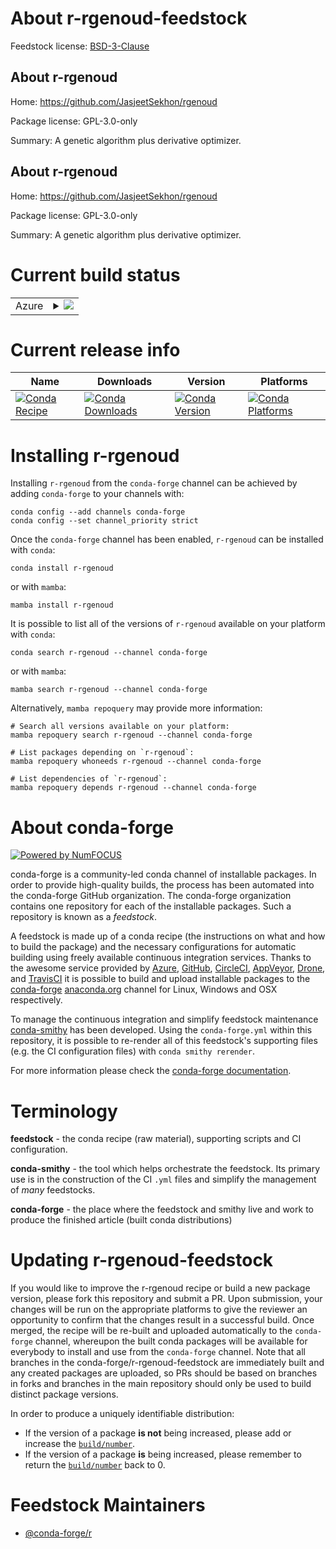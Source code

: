 About r-rgenoud-feedstock
=========================

Feedstock license: [BSD-3-Clause](https://github.com/conda-forge/r-rgenoud-feedstock/blob/main/LICENSE.txt)


About r-rgenoud
---------------

Home: https://github.com/JasjeetSekhon/rgenoud

Package license: GPL-3.0-only

Summary: A genetic algorithm plus derivative optimizer.

About r-rgenoud
---------------

Home: https://github.com/JasjeetSekhon/rgenoud

Package license: GPL-3.0-only

Summary: A genetic algorithm plus derivative optimizer.

Current build status
====================


<table>
    
  <tr>
    <td>Azure</td>
    <td>
      <details>
        <summary>
          <a href="https://dev.azure.com/conda-forge/feedstock-builds/_build/latest?definitionId=19339&branchName=main">
            <img src="https://dev.azure.com/conda-forge/feedstock-builds/_apis/build/status/r-rgenoud-feedstock?branchName=main">
          </a>
        </summary>
        <table>
          <thead><tr><th>Variant</th><th>Status</th></tr></thead>
          <tbody><tr>
              <td>linux_64_r_base4.2</td>
              <td>
                <a href="https://dev.azure.com/conda-forge/feedstock-builds/_build/latest?definitionId=19339&branchName=main">
                  <img src="https://dev.azure.com/conda-forge/feedstock-builds/_apis/build/status/r-rgenoud-feedstock?branchName=main&jobName=linux&configuration=linux%20linux_64_r_base4.2" alt="variant">
                </a>
              </td>
            </tr><tr>
              <td>linux_64_r_base4.3</td>
              <td>
                <a href="https://dev.azure.com/conda-forge/feedstock-builds/_build/latest?definitionId=19339&branchName=main">
                  <img src="https://dev.azure.com/conda-forge/feedstock-builds/_apis/build/status/r-rgenoud-feedstock?branchName=main&jobName=linux&configuration=linux%20linux_64_r_base4.3" alt="variant">
                </a>
              </td>
            </tr><tr>
              <td>osx_64_r_base4.2</td>
              <td>
                <a href="https://dev.azure.com/conda-forge/feedstock-builds/_build/latest?definitionId=19339&branchName=main">
                  <img src="https://dev.azure.com/conda-forge/feedstock-builds/_apis/build/status/r-rgenoud-feedstock?branchName=main&jobName=osx&configuration=osx%20osx_64_r_base4.2" alt="variant">
                </a>
              </td>
            </tr><tr>
              <td>osx_64_r_base4.3</td>
              <td>
                <a href="https://dev.azure.com/conda-forge/feedstock-builds/_build/latest?definitionId=19339&branchName=main">
                  <img src="https://dev.azure.com/conda-forge/feedstock-builds/_apis/build/status/r-rgenoud-feedstock?branchName=main&jobName=osx&configuration=osx%20osx_64_r_base4.3" alt="variant">
                </a>
              </td>
            </tr><tr>
              <td>win_64</td>
              <td>
                <a href="https://dev.azure.com/conda-forge/feedstock-builds/_build/latest?definitionId=19339&branchName=main">
                  <img src="https://dev.azure.com/conda-forge/feedstock-builds/_apis/build/status/r-rgenoud-feedstock?branchName=main&jobName=win&configuration=win%20win_64_" alt="variant">
                </a>
              </td>
            </tr>
          </tbody>
        </table>
      </details>
    </td>
  </tr>
</table>

Current release info
====================

| Name | Downloads | Version | Platforms |
| --- | --- | --- | --- |
| [![Conda Recipe](https://img.shields.io/badge/recipe-r--rgenoud-green.svg)](https://anaconda.org/conda-forge/r-rgenoud) | [![Conda Downloads](https://img.shields.io/conda/dn/conda-forge/r-rgenoud.svg)](https://anaconda.org/conda-forge/r-rgenoud) | [![Conda Version](https://img.shields.io/conda/vn/conda-forge/r-rgenoud.svg)](https://anaconda.org/conda-forge/r-rgenoud) | [![Conda Platforms](https://img.shields.io/conda/pn/conda-forge/r-rgenoud.svg)](https://anaconda.org/conda-forge/r-rgenoud) |

Installing r-rgenoud
====================

Installing `r-rgenoud` from the `conda-forge` channel can be achieved by adding `conda-forge` to your channels with:

```
conda config --add channels conda-forge
conda config --set channel_priority strict
```

Once the `conda-forge` channel has been enabled, `r-rgenoud` can be installed with `conda`:

```
conda install r-rgenoud
```

or with `mamba`:

```
mamba install r-rgenoud
```

It is possible to list all of the versions of `r-rgenoud` available on your platform with `conda`:

```
conda search r-rgenoud --channel conda-forge
```

or with `mamba`:

```
mamba search r-rgenoud --channel conda-forge
```

Alternatively, `mamba repoquery` may provide more information:

```
# Search all versions available on your platform:
mamba repoquery search r-rgenoud --channel conda-forge

# List packages depending on `r-rgenoud`:
mamba repoquery whoneeds r-rgenoud --channel conda-forge

# List dependencies of `r-rgenoud`:
mamba repoquery depends r-rgenoud --channel conda-forge
```


About conda-forge
=================

[![Powered by
NumFOCUS](https://img.shields.io/badge/powered%20by-NumFOCUS-orange.svg?style=flat&colorA=E1523D&colorB=007D8A)](https://numfocus.org)

conda-forge is a community-led conda channel of installable packages.
In order to provide high-quality builds, the process has been automated into the
conda-forge GitHub organization. The conda-forge organization contains one repository
for each of the installable packages. Such a repository is known as a *feedstock*.

A feedstock is made up of a conda recipe (the instructions on what and how to build
the package) and the necessary configurations for automatic building using freely
available continuous integration services. Thanks to the awesome service provided by
[Azure](https://azure.microsoft.com/en-us/services/devops/), [GitHub](https://github.com/),
[CircleCI](https://circleci.com/), [AppVeyor](https://www.appveyor.com/),
[Drone](https://cloud.drone.io/welcome), and [TravisCI](https://travis-ci.com/)
it is possible to build and upload installable packages to the
[conda-forge](https://anaconda.org/conda-forge) [anaconda.org](https://anaconda.org/)
channel for Linux, Windows and OSX respectively.

To manage the continuous integration and simplify feedstock maintenance
[conda-smithy](https://github.com/conda-forge/conda-smithy) has been developed.
Using the ``conda-forge.yml`` within this repository, it is possible to re-render all of
this feedstock's supporting files (e.g. the CI configuration files) with ``conda smithy rerender``.

For more information please check the [conda-forge documentation](https://conda-forge.org/docs/).

Terminology
===========

**feedstock** - the conda recipe (raw material), supporting scripts and CI configuration.

**conda-smithy** - the tool which helps orchestrate the feedstock.
                   Its primary use is in the construction of the CI ``.yml`` files
                   and simplify the management of *many* feedstocks.

**conda-forge** - the place where the feedstock and smithy live and work to
                  produce the finished article (built conda distributions)


Updating r-rgenoud-feedstock
============================

If you would like to improve the r-rgenoud recipe or build a new
package version, please fork this repository and submit a PR. Upon submission,
your changes will be run on the appropriate platforms to give the reviewer an
opportunity to confirm that the changes result in a successful build. Once
merged, the recipe will be re-built and uploaded automatically to the
`conda-forge` channel, whereupon the built conda packages will be available for
everybody to install and use from the `conda-forge` channel.
Note that all branches in the conda-forge/r-rgenoud-feedstock are
immediately built and any created packages are uploaded, so PRs should be based
on branches in forks and branches in the main repository should only be used to
build distinct package versions.

In order to produce a uniquely identifiable distribution:
 * If the version of a package **is not** being increased, please add or increase
   the [``build/number``](https://docs.conda.io/projects/conda-build/en/latest/resources/define-metadata.html#build-number-and-string).
 * If the version of a package **is** being increased, please remember to return
   the [``build/number``](https://docs.conda.io/projects/conda-build/en/latest/resources/define-metadata.html#build-number-and-string)
   back to 0.

Feedstock Maintainers
=====================

* [@conda-forge/r](https://github.com/conda-forge/r/)

